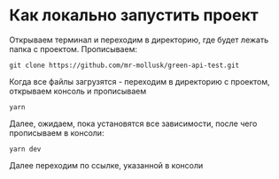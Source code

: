 # Как локально запустить проект

Открываем терминал и переходим в директорию, где будет лежать папка с проектом. Прописываем:

```
git clone https://github.com/mr-mollusk/green-api-test.git
```

Когда все файлы загрузятся - переходим в директорию с проектом, открываем консоль и прописываем

```
yarn
```

Далее, ожидаем, пока установятся все зависимости, после чего прописываем в консоли:

```
yarn dev
```

Далее переходим по ссылке, указанной в консоли
